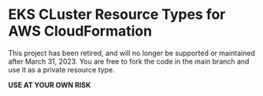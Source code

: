 # EKS CLuster Resource Types for AWS CloudFormation

This project has been retired, and will no longer be supported or maintained after March 31, 2023. You are free to fork the code in the main branch and use it as a private resource type.

**USE AT YOUR OWN RISK**
